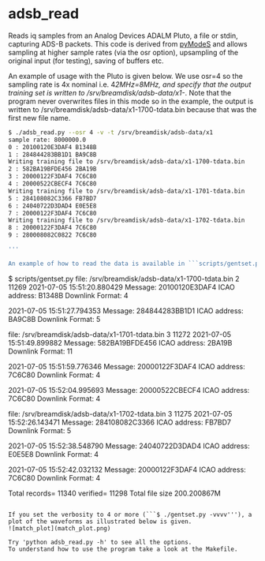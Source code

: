 # adsb_read

Reads iq samples from an Analog Devices ADALM Pluto, a file or stdin, capturing ADS-B packets. This code is derived
from [pyModeS](https://pypi.org/project/pyModeS/) and allows sampling
at higher sample rates (via the osr option), upsampling of the original
input (for testing), saving of buffers etc.

An example of usage with the Pluto is given below. We use osr=4 so the sampling rate is 4x nominal i.e. 4*2MHz=8MHz, and specify that the output training set is written to /srv/breamdisk/adsb-data/x1-*. Note that the program never overwrites files in this mode so in the example, the output is written to /srv/breamdisk/adsb-data/x1-1700-tdata.bin because that was the first new file name.

``` bash
$ ./adsb_read.py --osr 4 -v -t /srv/breamdisk/adsb-data/x1
sample rate: 8000000.0
0 : 20100120E3DAF4 B1348B
1 : 284844283BB1D1 BA9C8B
Writing training file to /srv/breamdisk/adsb-data/x1-1700-tdata.bin
2 : 582BA19BFDE456 2BA19B
3 : 20000122F3DAF4 7C6C80
4 : 20000522CBECF4 7C6C80
Writing training file to /srv/breamdisk/adsb-data/x1-1701-tdata.bin
5 : 284108082C3366 FB7BD7
6 : 24040722D3DAD4 E0E5E8
7 : 20000122F3DAF4 7C6C80
Writing training file to /srv/breamdisk/adsb-data/x1-1702-tdata.bin
8 : 20000122F3DAF4 7C6C80
9 : 280008082C0822 7C6C80

'''

An example of how to read the data is available in ```scripts/gentset.py'''.

```
$ scripts/gentset.py
file: /srv/breamdisk/adsb-data/x1-1700-tdata.bin 2 11269
2021-07-05 15:51:20.880429
             Message: 20100120E3DAF4 
        ICAO address: B1348B 
     Downlink Format: 4 

2021-07-05 15:51:27.794353
             Message: 284844283BB1D1 
        ICAO address: BA9C8B 
     Downlink Format: 5 

file: /srv/breamdisk/adsb-data/x1-1701-tdata.bin 3 11272
2021-07-05 15:51:49.899882
             Message: 582BA19BFDE456 
        ICAO address: 2BA19B 
     Downlink Format: 11 

2021-07-05 15:51:59.776346
             Message: 20000122F3DAF4 
        ICAO address: 7C6C80 
     Downlink Format: 4 

2021-07-05 15:52:04.995693
             Message: 20000522CBECF4 
        ICAO address: 7C6C80 
     Downlink Format: 4 

file: /srv/breamdisk/adsb-data/x1-1702-tdata.bin 3 11275
2021-07-05 15:52:26.143471
             Message: 284108082C3366 
        ICAO address: FB7BD7 
     Downlink Format: 5 

2021-07-05 15:52:38.548790
             Message: 24040722D3DAD4 
        ICAO address: E0E5E8 
     Downlink Format: 4 

2021-07-05 15:52:42.032132
             Message: 20000122F3DAF4 
        ICAO address: 7C6C80 
     Downlink Format: 4 

Total records= 11340 verified= 11298
Total file size 200.200867M
```

If you set the verbosity to 4 or more (```$ ./gentset.py -vvvv'''), a plot of the waveforms as illustrated below is given.
![match_plot](match_plot.png)

Try 'python adsb_read.py -h' to see all the options.
To understand how to use the program take a look at the Makefile. 

